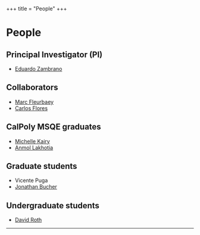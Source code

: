 +++
title = "People"
+++

# People

## Principal Investigator (PI)
- [Eduardo Zambrano](https://eduardo-zambrano.github.io/)

## Collaborators
- [Marc Fleurbaey](https://sites.google.com/site/marcfleurbaey/Home)
- [Carlos Flores](https://sites.google.com/view/carlosaflores)

## CalPoly MSQE graduates

- [Michelle Kairy](https://www.linkedin.com/in/michelle-kairy/)
- [Anmol Lakhotia](https://www.linkedin.com/in/anmol-m-lakhotia/)

## Graduate students

- Vicente Puga
- [Jonathan Bucher](https://www.linkedin.com/in/jonathan-bucher-204aa3230/)

## Undergraduate students

- [David Roth](https://www.linkedin.com/in/david-roth-96797925a/)


---
